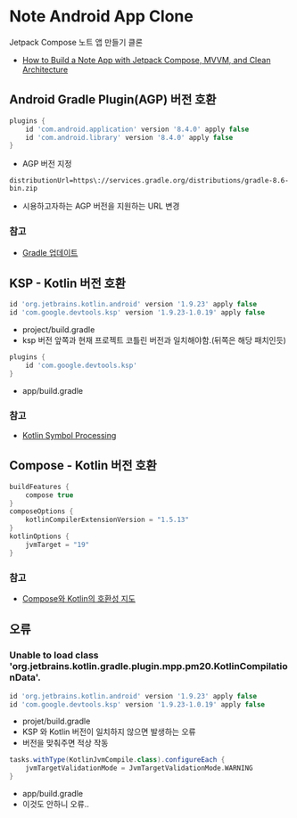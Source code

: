 # Note Android App Clone

Jetpack Compose 노트 앱 만들기 클론 
- [How to Build a Note App with Jetpack Compose, MVVM, and Clean Architecture](https://www.youtube.com/watch?v=srp2d3_ofRU)

## Android Gradle Plugin(AGP) 버전 호환
```groovy
plugins {
    id 'com.android.application' version '8.4.0' apply false
    id 'com.android.library' version '8.4.0' apply false
}
```
- AGP 버전 지정

```properties
distributionUrl=https\://services.gradle.org/distributions/gradle-8.6-bin.zip
```
- 시용하고자하는 AGP 버전을 지원하는 URL 변경 

### 참고
- [Gradle 업데이트](https://developer.android.com/build/releases/gradle-plugin?hl=ko#updating-gradle)


## KSP - Kotlin 버전 호환
```groovy
id 'org.jetbrains.kotlin.android' version '1.9.23' apply false
id 'com.google.devtools.ksp' version '1.9.23-1.0.19' apply false
```
- project/build.gradle
- ksp 버전 앞쪽과 현재 프로젝트 코틀린 버전과 일치해야함.(뒤쪽은 해당 패치인듯)

```groovy
plugins {
    id 'com.google.devtools.ksp'
}
```
- app/build.gradle

### 참고
- [Kotlin Symbol Processing](https://github.com/google/ksp/tags)


## Compose - Kotlin 버전 호환

```groovy
buildFeatures {
    compose true
}
composeOptions {
    kotlinCompilerExtensionVersion = "1.5.13"
}
kotlinOptions {
    jvmTarget = "19"
}
```

### 참고
- [Compose와 Kotlin의 호환성 지도](https://developer.android.com/jetpack/androidx/releases/compose-kotlin?hl=ko)

## 오류
### Unable to load class 'org.jetbrains.kotlin.gradle.plugin.mpp.pm20.KotlinCompilationData'.
```groovy
id 'org.jetbrains.kotlin.android' version '1.9.23' apply false
id 'com.google.devtools.ksp' version '1.9.23-1.0.19' apply false
```
- projet/build.gradle
- KSP 와 Kotlin 버전이 일치하지 않으면 발생하는 오류
- 버전을 맞춰주면 적상 작동

```groovy
tasks.withType(KotlinJvmCompile.class).configureEach {
    jvmTargetValidationMode = JvmTargetValidationMode.WARNING
}
```
- app/build.gradle
- 이것도 안하니 오류..